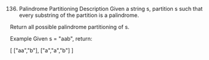 136. Palindrome Partitioning
Description
Given a string s, partition s such that every substring of the partition is a palindrome.

Return all possible palindrome partitioning of s.

Example
Given s = "aab", return:

[
  ["aa","b"],
  ["a","a","b"]
]
